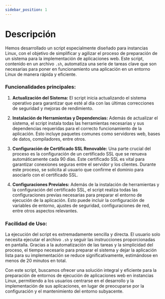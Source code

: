 ```yaml
---
sidebar_position: 1
---
```

# Descripción

Hemos desarrollado un script especialmente diseñado para instancias Linux, con el objetivo de simplificar y agilizar el proceso de preparación de un sistema para la implementación de aplicaciones web. Este script, contenido en un archivo `.sh`, automatiza una serie de tareas clave que son necesarias para poner en funcionamiento una aplicación en un entorno Linux de manera rápida y eficiente.

### Funcionalidades principales:

1. **Actualización del Sistema:** El script inicia actualizando el sistema operativo para garantizar que esté al día con las últimas correcciones de seguridad y mejoras de rendimiento.

2. **Instalación de Herramientas y Dependencias:** Además de actualizar el sistema, el script instala todas las herramientas necesarias y sus dependencias requeridas para el correcto funcionamiento de la aplicación. Esto incluye paquetes comunes como servidores web, bases de datos, compiladores, entre otros.

3. **Configuración de Certificado SSL Renovable:** Una parte crucial del proceso es la configuración de un certificado SSL que se renueva automáticamente cada 90 días. Este certificado SSL es vital para garantizar conexiones seguras entre el servidor y los clientes. Durante este proceso, se solicita al usuario que confirme el dominio para asociarlo con el certificado SSL.

4. **Configuraciones Previales:** Además de la instalación de herramientas y la configuración del certificado SSL, el script realiza todas las configuraciones previas necesarias para preparar el entorno de ejecución de la aplicación. Esto puede incluir la configuración de variables de entorno, ajustes de seguridad, configuraciones de red, entre otros aspectos relevantes.

### Facilidad de Uso:

La ejecución del script es extremadamente sencilla y directa. El usuario solo necesita ejecutar el archivo `.sh` y seguir las instrucciones proporcionadas en pantalla. Gracias a la automatización de las tareas y la simplicidad del proceso, el tiempo necesario para preparar el sistema y dejar la aplicación lista para su implementación se reduce significativamente, estimándose en menos de 20 minutos en total.

Con este script, buscamos ofrecer una solución integral y eficiente para la preparación de entornos de ejecución de aplicaciones web en instancias Linux, permitiendo a los usuarios centrarse en el desarrollo y la implementación de sus aplicaciones, en lugar de preocuparse por la configuración y el mantenimiento del entorno subyacente.
